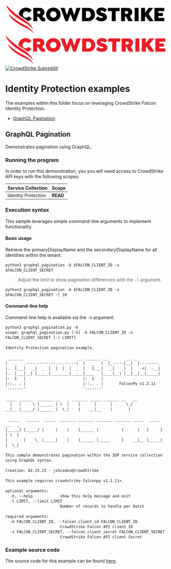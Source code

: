 ![CrowdStrike FalconPy](https://raw.githubusercontent.com/CrowdStrike/falconpy/main/docs/asset/cs-logo.png#gh-light-mode-only)
![CrowdStrike FalconPy](https://raw.githubusercontent.com/CrowdStrike/falconpy/main/docs/asset/cs-logo-red.png#gh-dark-mode-only)
[![CrowdStrike Subreddit](https://img.shields.io/badge/-r%2Fcrowdstrike-white?logo=reddit&labelColor=gray&link=https%3A%2F%2Freddit.com%2Fr%2Fcrowdstrike)](https://reddit.com/r/crowdstrike)

# Identity Protection examples
The examples within this folder focus on leveraging CrowdStrike Falcon Identity Protection.

- [GraphQL Pagination](#graphql-pagination)

## GraphQL Pagination
Demonstrates pagination using GraphQL.

### Running the program
In order to run this demonstration, you you will need access to CrowdStrike API keys with the following scopes:

| Service Collection | Scope |
| :---- | :---- |
| Identity Protection | __READ__ |

### Execution syntax
This sample leverages simple command-line arguments to implement functionality.

#### Basic usage
Retrieve the primaryDisplayName and the secondaryDisplayName for all identities within the tenant.

```shell
python3 graphql_pagination -k $FALCON_CLIENT_ID -s $FALCON_CLIENT_SECRET
```

> Adjust the limit to show pagination differences with the `-l` argument.

```shell
python3 graphql_pagination -k $FALCON_CLIENT_ID -s $FALCON_CLIENT_SECRET -l 10
```

#### Command-line help
Command-line help is available via the `-h` argument.

```shell
python3 graphql_pagination.py -h
usage: graphql_pagination.py [-h] -k FALCON_CLIENT_ID -s FALCON_CLIENT_SECRET [-l LIMIT]

Identity Protection pagination example.

 _______                        __ _______ __        __ __
|   _   .----.-----.--.--.--.--|  |   _   |  |_.----|__|  |--.-----.
|.  1___|   _|  _  |  |  |  |  _  |   1___|   _|   _|  |    <|  -__|
|.  |___|__| |_____|________|_____|____   |____|__| |__|__|__|_____|
|:  1   |                         |:  1   |
|::.. . |                         |::.. . |       FalconPy v1.2.11
`-------'                         `-------'

_____ ______  _______ __   _ _______ _____ _______ __   __
  |   |     \ |______ | \  |    |      |      |      \_/
__|__ |_____/ |______ |  \_|    |    __|__    |       |

 _____   ______  _____  _______ _______ _______ _______ _____  _____  __   _
|_____] |_____/ |     |    |    |______ |          |      |   |     | | \  |
|       |    \_ |_____|    |    |______ |_____     |    __|__ |_____| |  \_|

This sample demonstrates pagination within the IDP service collection using GraphQL syntax.

Creation: 02.15.23 - jshcodes@CrowdStrike

This example requires crowdstrike-falconpy v1.2.11+.

optional arguments:
  -h, --help            show this help message and exit
  -l LIMIT, --limit LIMIT
                        Number of records to handle per batch

required arguments:
  -k FALCON_CLIENT_ID, --falcon_client_id FALCON_CLIENT_ID
                        CrowdStrike Falcon API client ID
  -s FALCON_CLIENT_SECRET, --falcon_client_secret FALCON_CLIENT_SECRET
                        CrowdStrike Falcon API client Secret
```

### Example source code
The source code for this example can be found [here](graphql_pagination.py).